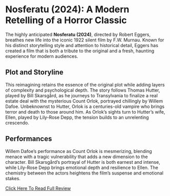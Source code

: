 # Nosferatu (2024): A Modern Retelling of a Horror Classic

The highly anticipated **Nosferatu (2024)**, directed by Robert Eggers, breathes new life into the iconic 1922 silent film by F.W. Murnau. Known for his distinct storytelling style and attention to historical detail, Eggers has created a film that is both a tribute to the original and a fresh, haunting experience for modern audiences.

## Plot and Storyline  

This reimagining retains the essence of the original plot while adding layers of complexity and psychological depth. The story follows Thomas Hutter, played by Bill Skarsgård, as he journeys to Transylvania to finalize a real estate deal with the mysterious Count Orlok, portrayed chillingly by Willem Dafoe. Unbeknownst to Hutter, Orlok is a centuries-old vampire who brings terror and death to those around him. As Orlok’s sights turn to Hutter’s wife, Ellen, played by Lily-Rose Depp, the tension builds to an unrelenting crescendo.

## Performances  

Willem Dafoe’s performance as Count Orlok is mesmerizing, blending menace with a tragic vulnerability that adds a new dimension to the character. Bill Skarsgård’s portrayal of Hutter is both earnest and intense, while Lily-Rose Depp brings emotional depth and resilience to Ellen. The chemistry between the actors heightens the film’s suspense and emotional stakes.

[Click Here To Read Full Review](https://cinefy.viralspectra.com/nosferatu-2024-a-modern-retelling-of-a-horror-classic/)

